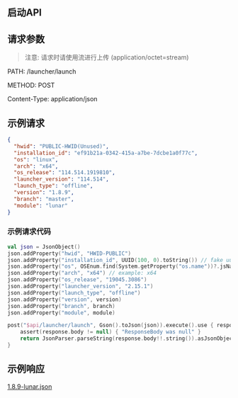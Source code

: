 ## 启动API

## 请求参数

> 注意: 请求时请使用流进行上传 (application/octet=stream)

PATH: /launcher/launch

METHOD: POST

Content-Type: application/json

## 示例请求

```json
{
  "hwid": "PUBLIC-HWID(Unused)",
  "installation_id": "ef91b21a-0342-415a-a7be-7dcbe1a0f77c",
  "os": "linux",
  "arch": "x64",
  "os_release": "114.514.1919810",
  "launcher_version": "114.514",
  "launch_type": "offline",
  "version": "1.8.9",
  "branch": "master",
  "module": "lunar"
}
```

### 示例请求代码

```kotlin
val json = JsonObject()
json.addProperty("hwid", "HWID-PUBLIC")
json.addProperty("installation_id", UUID(100, 0).toString()) // fake uuid
json.addProperty("os", OSEnum.find(System.getProperty("os.name"))?.jsName) // shit js
json.addProperty("arch", "x64") // example: x64
json.addProperty("os_release", "19045.3086")
json.addProperty("launcher_version", "2.15.1")
json.addProperty("launch_type", "offline")
json.addProperty("version", version)
json.addProperty("branch", branch)
json.addProperty("module", module)

post("$api/launcher/launch", Gson().toJson(json)).execute().use { response ->
    assert(response.body != null) { "ResponseBody was null" }
    return JsonParser.parseString(response.body!!.string()).asJsonObject
}
```

## 示例响应

[1.8.9-lunar.json](https://www.lunarclient.top/1.8.9-lunar.json)
